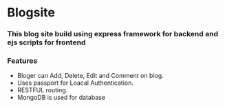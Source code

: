 # Blogsite
### This blog site build using express framework for backend and ejs scripts for frontend
### Features
* Bloger can Add, Delete, Edit and Comment on blog.
* Uses passport for Loacal Authentication.
* RESTFUL routing.
* MongoDB is used for database
